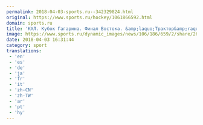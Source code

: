 ```yaml
---
permalink: 2018-04-03-sports.ru--342329824.html
original: https://www.sports.ru/hockey/1061866592.html
domain: sports.ru
title: 'КХЛ. Кубок Гагарина. Финал Востока. &amp;laquo;Трактор&amp;raquo; и &amp;laquo;Ак Барс&amp;raquo; играют овертайм'
image: https://www.sports.ru/dynamic_images/news/106/186/659/2/share/261b1a.png
date: 2018-04-03 16:31:44
category: sport
translations: 
 - 'en'
 - 'es'
 - 'de'
 - 'ja'
 - 'fr'
 - 'it'
 - 'zh-CN'
 - 'zh-TW'
 - 'ar'
 - 'pt'
 - 'hy'
---
```


